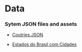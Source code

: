 # Data

### Sytem JSON files and assets

- [Coutries.JSON](https://gist.github.com/devhammed/78cfbee0c36dfdaa4fce7e79c0d39208)

- [Estados do Brasil com Cidades](https://gist.github.com/letanure/3012978)
